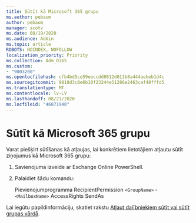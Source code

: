 ```yaml
---
title: Sūtīt kā Microsoft 365 grupu
ms.author: pebaum
author: pebaum
manager: scotv
ms.date: 08/19/2020
ms.audience: Admin
ms.topic: article
ROBOTS: NOINDEX, NOFOLLOW
localization_priority: Priority
ms.collection: Adm_O365
ms.custom:
- "9003200"
ms.openlocfilehash: cfb4bd5ce59eeccdd0812d013b8a444aebeb1d4c
ms.sourcegitcommit: 9818d3c8e6b10f23244e51286e2463caf48fffd5
ms.translationtype: MT
ms.contentlocale: lv-LV
ms.lasthandoff: 08/21/2020
ms.locfileid: "46871940"
---
```

# <a name="send-as-microsoft-365-group"></a>Sūtīt kā Microsoft 365 grupu

Varat piešķirt sūtīšanas kā atļaujas, lai konkrētiem lietotājiem atļautu sūtīt ziņojumus kā Microsoft 365 grupu:  

1. Savienojuma izveide ar Exchange Online PowerShell.  

2. Palaidiet šādu komandu:  

    Pievienojumprogramma RecipientPermission `<GroupName>` - `<MailboxName>` AccessRights SendAs

Lai iegūtu papildinformāciju, skatiet rakstu [Atļaut dalībniekiem sūtīt vai sūtīt grupas vārdā](https://docs.microsoft.com/microsoft-365/admin/create-groups/allow-members-to-send-as-or-send-on-behalf-of-group?view=o365-worldwide).